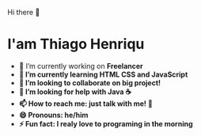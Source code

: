 Hi there 👋

<h1> I'am Thiago Henriqu</h1>

- 🔭 I’m currently working on <b>Freelancer<b>
- 🌱 I’m currently learning HTML CSS and JavaScript
- 👯 I’m looking to collaborate on big project!
- 🤔 I’m looking for help with Java ☕
- 📫 How to reach me: just talk with me! 👀
- 😄 Pronouns: he/him
- ⚡ Fun fact: I realy love to programing in the morning 

